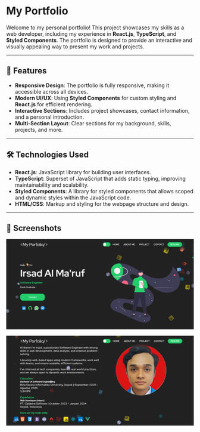 # My Portfolio

Welcome to my personal portfolio! This project showcases my skills as a web developer, including my experience in **React.js**, **TypeScript**, and **Styled Components**. The portfolio is designed to provide an interactive and visually appealing way to present my work and projects.

---

## 🚀 Features

- **Responsive Design**: The portfolio is fully responsive, making it accessible across all devices.
- **Modern UI/UX**: Using **Styled Components** for custom styling and **React.js** for efficient rendering.
- **Interactive Sections**: Includes project showcases, contact information, and a personal introduction.
- **Multi-Section Layout**: Clear sections for my background, skills, projects, and more.

---

## 🛠️ Technologies Used

- **React.js**: JavaScript library for building user interfaces.
- **TypeScript**: Superset of JavaScript that adds static typing, improving maintainability and scalability.
- **Styled Components**: A library for styled components that allows scoped and dynamic styles within the JavaScript code.
- **HTML/CSS**: Markup and styling for the webpage structure and design.

---

## 📸 Screenshots

  ![](public/Images/Screenshots/Screenshot1.png)

  ![](public/Images/Screenshots/Screenshot2.png)


